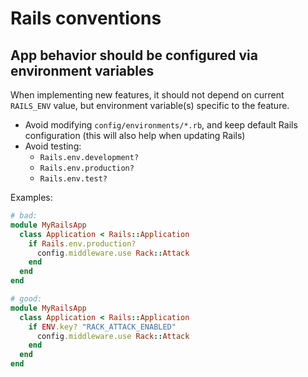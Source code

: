 # Rails conventions

## App behavior should be configured via environment variables

When implementing new features, it should not depend on current
`RAILS_ENV` value, but environment variable(s) specific to the
feature.

* Avoid modifying `config/environments/*.rb`, and keep default
  Rails configuration (this will also help when updating Rails)
* Avoid testing:
  * `Rails.env.development?`
  * `Rails.env.production?`
  * `Rails.env.test?`

Examples:
``` ruby
# bad:
module MyRailsApp
  class Application < Rails::Application
    if Rails.env.production?
      config.middleware.use Rack::Attack
    end
  end
end

# good:
module MyRailsApp
  class Application < Rails::Application
    if ENV.key? "RACK_ATTACK_ENABLED"
      config.middleware.use Rack::Attack
    end
  end
end
```
